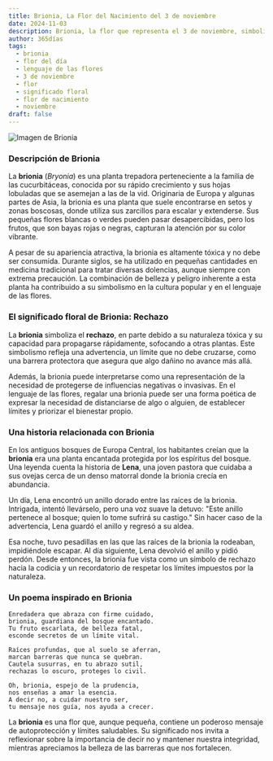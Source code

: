 ```yaml
---
title: Brionia, La Flor del Nacimiento del 3 de noviembre
date: 2024-11-03
description: Brionia, la flor que representa el 3 de noviembre, simboliza Rechazo. Descubre su fascinante historia, significado en el lenguaje de las flores y una poesía que celebra su belleza.
author: 365días
tags:
  - brionia
  - flor del día
  - lenguaje de las flores
  - 3 de noviembre
  - flor
  - significado floral
  - flor de nacimiento
  - noviembre
draft: false
---
```



![Imagen de Brionia](https://cdn.pixabay.com/photo/2022/05/13/10/21/bryonia-7193340_640.jpg#center)


### Descripción de Brionia

La **brionia** (_Bryonia_) es una planta trepadora perteneciente a la familia de las cucurbitáceas, conocida por su rápido crecimiento y sus hojas lobuladas que se asemejan a las de la vid. Originaria de Europa y algunas partes de Asia, la brionia es una planta que suele encontrarse en setos y zonas boscosas, donde utiliza sus zarcillos para escalar y extenderse. Sus pequeñas flores blancas o verdes pueden pasar desapercibidas, pero los frutos, que son bayas rojas o negras, capturan la atención por su color vibrante.

A pesar de su apariencia atractiva, la brionia es altamente tóxica y no debe ser consumida. Durante siglos, se ha utilizado en pequeñas cantidades en medicina tradicional para tratar diversas dolencias, aunque siempre con extrema precaución. La combinación de belleza y peligro inherente a esta planta ha contribuido a su simbolismo en la cultura popular y en el lenguaje de las flores.

### El significado floral de Brionia: Rechazo

La **brionia** simboliza el **rechazo**, en parte debido a su naturaleza tóxica y su capacidad para propagarse rápidamente, sofocando a otras plantas. Este simbolismo refleja una advertencia, un límite que no debe cruzarse, como una barrera protectora que asegura que algo dañino no avance más allá.

Además, la brionia puede interpretarse como una representación de la necesidad de protegerse de influencias negativas o invasivas. En el lenguaje de las flores, regalar una brionia puede ser una forma poética de expresar la necesidad de distanciarse de algo o alguien, de establecer límites y priorizar el bienestar propio.

### Una historia relacionada con Brionia

En los antiguos bosques de Europa Central, los habitantes creían que la **brionia** era una planta encantada protegida por los espíritus del bosque. Una leyenda cuenta la historia de **Lena**, una joven pastora que cuidaba a sus ovejas cerca de un denso matorral donde la brionia crecía en abundancia.

Un día, Lena encontró un anillo dorado entre las raíces de la brionia. Intrigada, intentó llevárselo, pero una voz suave la detuvo: "Este anillo pertenece al bosque; quien lo tome sufrirá su castigo." Sin hacer caso de la advertencia, Lena guardó el anillo y regresó a su aldea.

Esa noche, tuvo pesadillas en las que las raíces de la brionia la rodeaban, impidiéndole escapar. Al día siguiente, Lena devolvió el anillo y pidió perdón. Desde entonces, la brionia fue vista como un símbolo de rechazo hacia la codicia y un recordatorio de respetar los límites impuestos por la naturaleza.

### Un poema inspirado en Brionia

```
Enredadera que abraza con firme cuidado,  
brionia, guardiana del bosque encantado.  
Tu fruto escarlata, de belleza fatal,  
esconde secretos de un límite vital.

Raíces profundas, que al suelo se aferran,  
marcan barreras que nunca se quebran.  
Cautela susurras, en tu abrazo sutil,  
rechazas lo oscuro, proteges lo civil.

Oh, brionia, espejo de la prudencia,  
nos enseñas a amar la esencia.  
A decir no, a cuidar nuestro ser,  
tu mensaje nos guía, nos ayuda a crecer.
```

La **brionia** es una flor que, aunque pequeña, contiene un poderoso mensaje de autoprotección y límites saludables. Su significado nos invita a reflexionar sobre la importancia de decir no y mantener nuestra integridad, mientras apreciamos la belleza de las barreras que nos fortalecen.


